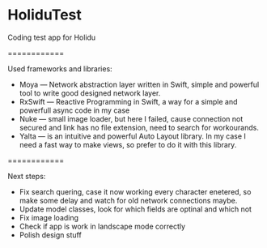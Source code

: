 # HoliduTest

Coding test app for Holidu

============

Used frameworks and libraries:
 - Moya — Network abstraction layer written in Swift, simple and powerful tool to write good designed network layer.
 - RxSwift — Reactive Programming in Swift, a way for a simple and powerfull async code in my case
 - Nuke — small image loader, but here I failed, cause connection not secured and link has no file extension, need to search for workourands.
 - Yalta — is an intuitive and powerful Auto Layout library. In my case I need a fast way to make views, so prefer to do it with this library.

 ============

Next steps: 
 - Fix search quering, case it now working every character enetered, so make some delay and watch for old network connections maybe.
 - Update model classes, look for which fields are optinal and which not
 - Fix image loading
 - Check if app is work in landscape mode correctly
 - Polish design stuff
